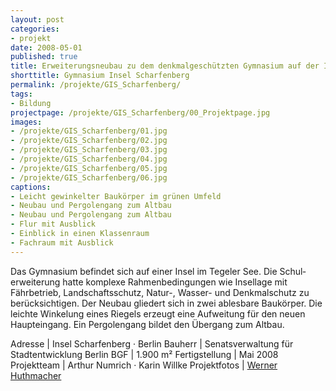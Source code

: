 ```yaml
---
layout: post
categories:
- projekt
date: 2008-05-01
published: true
title: Erweiterungsneubau zu dem denkmalgeschützten Gymnasium auf der Insel Scharfenberg
shorttitle: Gymnasium Insel Scharfenberg
permalink: /projekte/GIS_Scharfenberg/
tags: 
- Bildung
projectpage: /projekte/GIS_Scharfenberg/00_Projektpage.jpg
images:
- /projekte/GIS_Scharfenberg/01.jpg
- /projekte/GIS_Scharfenberg/02.jpg
- /projekte/GIS_Scharfenberg/03.jpg
- /projekte/GIS_Scharfenberg/04.jpg
- /projekte/GIS_Scharfenberg/05.jpg
- /projekte/GIS_Scharfenberg/06.jpg
captions:
- Leicht gewinkelter Baukörper im grünen Umfeld
- Neubau und Pergolengang zum Altbau
- Neubau und Pergolengang zum Altbau
- Flur mit Ausblick
- Einblick in einen Klassenraum
- Fachraum mit Ausblick
---
```

Das Gymnasium befindet sich auf einer Insel im Tegeler See. Die Schul­erweiterung hatte komplexe Rahmenbedingungen wie Insellage mit Fährbetrieb, Landschaftsschutz, ­Natur-, ­Wasser- und Denkmalschutz zu berücksichtigen. Der Neubau gliedert sich in zwei ablesbare Baukörper. Die leichte Winkelung eines Riegels erzeugt eine Aufweitung für den neuen Haupteingang. Ein Pergolengang bildet den Übergang zum Altbau.

Adresse			|	Insel Scharfenberg · Berlin
Bauherr			|	Senatsverwaltung für Stadtentwicklung Berlin
BGF				|	1.900 m²
Fertigstellung	|	Mai 2008
Projektteam		|	Arthur Numrich · Karin Willke
Projektfotos	|	[Werner Huthmacher](http://www.werner-huthmacher.de/)